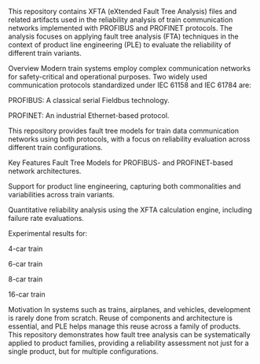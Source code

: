 This repository contains XFTA (eXtended Fault Tree Analysis) files and related artifacts used in the reliability analysis of train communication networks implemented with PROFIBUS and PROFINET protocols. The analysis focuses on applying fault tree analysis (FTA) techniques in the context of product line engineering (PLE) to evaluate the reliability of different train variants.

Overview
Modern train systems employ complex communication networks for safety-critical and operational purposes. Two widely used communication protocols standardized under IEC 61158 and IEC 61784 are:

PROFIBUS: A classical serial Fieldbus technology.

PROFINET: An industrial Ethernet-based protocol.

This repository provides fault tree models for train data communication networks using both protocols, with a focus on reliability evaluation across different train configurations.

Key Features
Fault Tree Models for PROFIBUS- and PROFINET-based network architectures.

Support for product line engineering, capturing both commonalities and variabilities across train variants.

Quantitative reliability analysis using the XFTA calculation engine, including failure rate evaluations.

Experimental results for:

4-car train

6-car train

8-car train

16-car train

Motivation
In systems such as trains, airplanes, and vehicles, development is rarely done from scratch. Reuse of components and architecture is essential, and PLE helps manage this reuse across a family of products. This repository demonstrates how fault tree analysis can be systematically applied to product families, providing a reliability assessment not just for a single product, but for multiple configurations.
